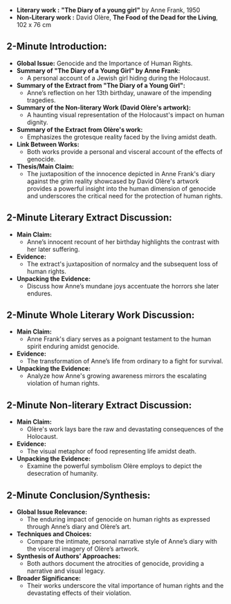 
- **Literary work :**  **"The Diary of a young girl"** by Anne Frank, 1950
- **Non-Literary work :** David Olère, **The Food of the Dead for the Living**, 102 x 76 cm
 

## **2-Minute Introduction:**
- **Global Issue:** Genocide and the Importance of Human Rights.
- **Summary of "The Diary of a Young Girl" by Anne Frank:**
  - A personal account of a Jewish girl hiding during the Holocaust.
- **Summary of the Extract from "The Diary of a Young Girl":**
  - Anne’s reflection on her 13th birthday, unaware of the impending tragedies.
- **Summary of the Non-literary Work (David Olère's artwork):**
  - A haunting visual representation of the Holocaust's impact on human dignity.
- **Summary of the Extract from Olère's work:**
  - Emphasizes the grotesque reality faced by the living amidst death.
- **Link Between Works:**
  - Both works provide a personal and visceral account of the effects of genocide.
- **Thesis/Main Claim:**
  - The juxtaposition of the innocence depicted in Anne Frank's diary against the grim reality showcased by David Olère's artwork provides a powerful insight into the human dimension of genocide and underscores the critical need for the protection of human rights.

## **2-Minute Literary Extract Discussion:**
- **Main Claim:**
  - Anne’s innocent recount of her birthday highlights the contrast with her later suffering.
- **Evidence:**
  - The extract's juxtaposition of normalcy and the subsequent loss of human rights.
- **Unpacking the Evidence:**
  - Discuss how Anne’s mundane joys accentuate the horrors she later endures.

## **2-Minute Whole Literary Work Discussion:**
- **Main Claim:**
  - Anne Frank's diary serves as a poignant testament to the human spirit enduring amidst genocide.
- **Evidence:**
  - The transformation of Anne’s life from ordinary to a fight for survival.
- **Unpacking the Evidence:**
  - Analyze how Anne's growing awareness mirrors the escalating violation of human rights.

## **2-Minute Non-literary Extract Discussion:**
- **Main Claim:**
  - Olère's work lays bare the raw and devastating consequences of the Holocaust.
- **Evidence:**
  - The visual metaphor of food representing life amidst death.
- **Unpacking the Evidence:**
  - Examine the powerful symbolism Olère employs to depict the desecration of humanity.

## **2-Minute Conclusion/Synthesis:**
- **Global Issue Relevance:**
  - The enduring impact of genocide on human rights as expressed through Anne’s diary and Olère’s art.
- **Techniques and Choices:**
  - Compare the intimate, personal narrative style of Anne’s diary with the visceral imagery of Olère’s artwork.
- **Synthesis of Authors’ Approaches:**
  - Both authors document the atrocities of genocide, providing a narrative and visual legacy.
- **Broader Significance:**
  - Their works underscore the vital importance of human rights and the devastating effects of their violation.
